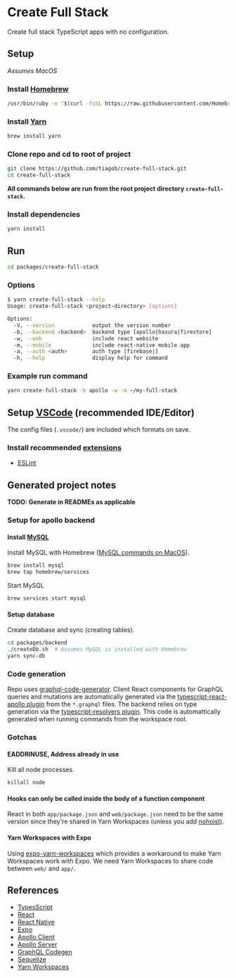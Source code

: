 # Create Full Stack

Create full stack TypeScript apps with no configuration.

## Setup

_Assumes MacOS_

### Install [Homebrew](https://brew.sh/)

```bash
/usr/bin/ruby -e "$(curl -fsSL https://raw.githubusercontent.com/Homebrew/install/master/install)"
```

### Install [Yarn](https://yarnpkg.com/)

```bash
brew install yarn
```

### Clone repo and cd to root of project

```bash
git clone https://github.com/tiagob/create-full-stack.git
cd create-full-stack
```

**All commands below are run from the root project directory `create-full-stack`.**

### Install dependencies

```bash
yarn install
```

## Run

```bash
cd packages/create-full-stack
```

### Options

```bash
$ yarn create-full-stack --help
Usage: create-full-stack <project-directory> [options]

Options:
  -V, --version            output the version number
  -b, --backend <backend>  backend type [apollo|hasura|firestore]
  -w, --web                include react website
  -m, --mobile             include react-native mobile app
  -a, --auth <auth>        auth type [firebase|]
  -h, --help               display help for command
```

### Example run command

```bash
yarn create-full-stack -b apollo -w -m ~/my-full-stack
```

## Setup [VSCode](https://code.visualstudio.com/) (recommended IDE/Editor)

The config files (`.vscode/`) are included which formats on save.

### Install recommended [extensions](https://code.visualstudio.com/docs/editor/extension-gallery)

- [ESLint](https://marketplace.visualstudio.com/items?itemName=dbaeumer.vscode-eslint)

## Generated project notes

**TODO: Generate in READMEs as applicable**

### Setup for apollo backend

#### Install [MySQL](https://www.mysql.com/)

Install MySQL with Homebrew ([MySQL commands on MacOS](https://gist.github.com/nrollr/3f57fc15ded7dddddcc4e82fe137b58e)).

```bash
brew install mysql
brew tap homebrew/services
```

Start MySQL

```bash
brew services start mysql
```

#### Setup database

Create database and sync (creating tables).

```bash
cd packages/backend
./createDb.sh  # Assumes MySQL is installed with Homebrew
yarn sync-db
```

### Code generation

Repo uses [graphql-code-generator](https://graphql-code-generator.com/). Client React components for GraphQL queries and mutations are automatically generated via the [typescript-react-apollo plugin](https://graphql-code-generator.com/docs/plugins/typescript-react-apollo#usage) from the `*.graphql` files. The backend relies on type generation via the [typescript-resolvers plugin](https://graphql-code-generator.com/docs/plugins/typescript-resolvers). This code is automattically generated when running commands from the workspace root.

### Gotchas

#### EADDRINUSE, Address already in use

Kill all node processes.

```bash
killall node
```

#### Hooks can only be called inside the body of a function component

React in both `app/package.json` and `web/package.json` need to be the same version since they're shared in Yarn Workspaces (unless you add [nohoist](https://yarnpkg.com/blog/2018/02/15/nohoist/)).

#### Yarn Workspaces with Expo

Using [expo-yarn-workspaces](https://www.npmjs.com/package/expo-yarn-workspaces) which provides a workaround to make Yarn Workspaces work with Expo. We need Yarn Workspaces to share code between `web/` and `app/`.

## References

- [TypesScript](https://www.typescriptlang.org/)
- [React](https://reactjs.org/)
- [React Native](https://facebook.github.io/react-native/)
- [Expo](https://docs.expo.io)
- [Apollo Client](https://www.apollographql.com/docs/react/)
- [Apollo Server](https://www.apollographql.com/docs/apollo-server/)
- [GraphQL Codegen](https://graphql-code-generator.com/docs/getting-started/)
- [Sequelize](http://docs.sequelizejs.com/)
- [Yarn Workspaces](https://yarnpkg.com/lang/en/docs/workspaces/)
